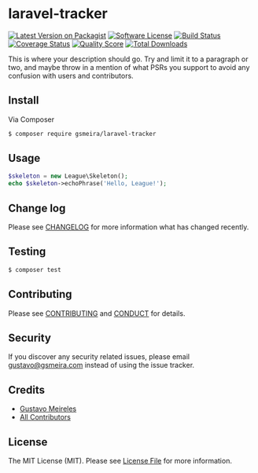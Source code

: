 # laravel-tracker

[![Latest Version on Packagist][ico-version]][link-packagist]
[![Software License][ico-license]](LICENSE.md)
[![Build Status][ico-travis]][link-travis]
[![Coverage Status][ico-scrutinizer]][link-scrutinizer]
[![Quality Score][ico-code-quality]][link-code-quality]
[![Total Downloads][ico-downloads]][link-downloads]

This is where your description should go. Try and limit it to a paragraph or two, and maybe throw in a mention of what
PSRs you support to avoid any confusion with users and contributors.

## Install

Via Composer

``` bash
$ composer require gsmeira/laravel-tracker
```

## Usage

``` php
$skeleton = new League\Skeleton();
echo $skeleton->echoPhrase('Hello, League!');
```

## Change log

Please see [CHANGELOG](CHANGELOG.md) for more information what has changed recently.

## Testing

``` bash
$ composer test
```

## Contributing

Please see [CONTRIBUTING](CONTRIBUTING.md) and [CONDUCT](CONDUCT.md) for details.

## Security

If you discover any security related issues, please email gustavo@gsmeira.com instead of using the issue tracker.

## Credits

- [Gustavo Meireles][link-author]
- [All Contributors][link-contributors]

## License

The MIT License (MIT). Please see [License File](LICENSE.md) for more information.

[ico-version]: https://img.shields.io/packagist/v/gsmeira/laravel-tracker.svg?style=flat-square
[ico-license]: https://img.shields.io/badge/license-MIT-brightgreen.svg?style=flat-square
[ico-travis]: https://img.shields.io/travis/gsmeira/laravel-tracker/master.svg?style=flat-square
[ico-scrutinizer]: https://img.shields.io/scrutinizer/coverage/g/gsmeira/laravel-tracker.svg?style=flat-square
[ico-code-quality]: https://img.shields.io/scrutinizer/g/gsmeira/laravel-tracker.svg?style=flat-square
[ico-downloads]: https://img.shields.io/packagist/dt/gsmeira/laravel-tracker.svg?style=flat-square

[link-packagist]: https://packagist.org/packages/gsmeira/laravel-tracker
[link-travis]: https://travis-ci.org/gsmeira/laravel-tracker
[link-scrutinizer]: https://scrutinizer-ci.com/g/gsmeira/laravel-tracker/code-structure
[link-code-quality]: https://scrutinizer-ci.com/g/gsmeira/laravel-tracker
[link-downloads]: https://packagist.org/packages/gsmeira/laravel-tracker
[link-author]: https://github.com/gsmeira
[link-contributors]: ../../contributors